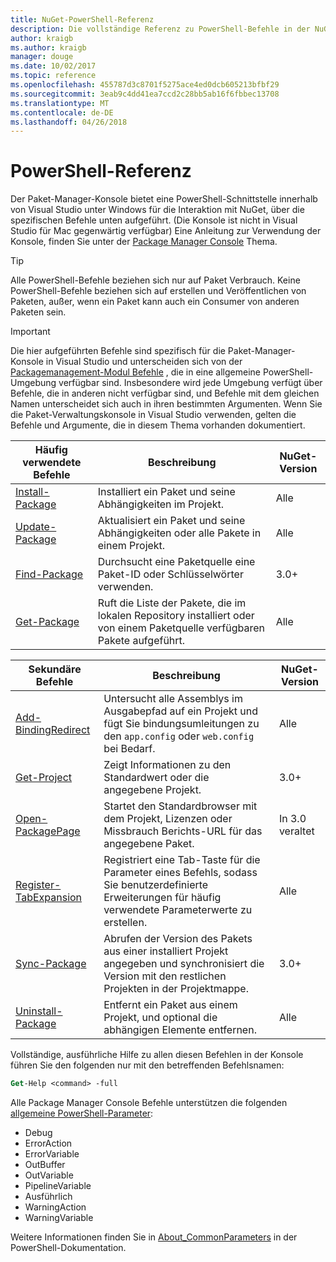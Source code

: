 ```yaml
---
title: NuGet-PowerShell-Referenz
description: Die vollständige Referenz zu PowerShell-Befehle in der NuGet-Paket-Manager-Konsole in Visual Studio verfügbar.
author: kraigb
ms.author: kraigb
manager: douge
ms.date: 10/02/2017
ms.topic: reference
ms.openlocfilehash: 455787d3c8701f5275ace4ed0dcb605213bfbf29
ms.sourcegitcommit: 3eab9c4dd41ea7ccd2c28bb5ab16f6fbbec13708
ms.translationtype: MT
ms.contentlocale: de-DE
ms.lasthandoff: 04/26/2018
---
```

# <a name="powershell-reference"></a>PowerShell-Referenz

Der Paket-Manager-Konsole bietet eine PowerShell-Schnittstelle innerhalb von Visual Studio unter Windows für die Interaktion mit NuGet, über die spezifischen Befehle unten aufgeführt. (Die Konsole ist nicht in Visual Studio für Mac gegenwärtig verfügbar) Eine Anleitung zur Verwendung der Konsole, finden Sie unter der [Package Manager Console](../tools/package-manager-console.md) Thema.

> [!Tip]
> Alle PowerShell-Befehle beziehen sich nur auf Paket Verbrauch. Keine PowerShell-Befehle beziehen sich auf erstellen und Veröffentlichen von Paketen, außer, wenn ein Paket kann auch ein Consumer von anderen Paketen sein.

> [!Important]
> Die hier aufgeführten Befehle sind spezifisch für die Paket-Manager-Konsole in Visual Studio und unterscheiden sich von der [Packagemanagement-Modul Befehle](/powershell/module/packagemanagement/?view=powershell-6) , die in eine allgemeine PowerShell-Umgebung verfügbar sind. Insbesondere wird jede Umgebung verfügt über Befehle, die in anderen nicht verfügbar sind, und Befehle mit dem gleichen Namen unterscheidet sich auch in ihren bestimmten Argumenten. Wenn Sie die Paket-Verwaltungskonsole in Visual Studio verwenden, gelten die Befehle und Argumente, die in diesem Thema vorhanden dokumentiert.

| Häufig verwendete Befehle | Beschreibung | NuGet-Version |
| --- | --- | --- |
| [Install-Package](ps-ref-install-package.md) | Installiert ein Paket und seine Abhängigkeiten im Projekt. | Alle |
| [Update-Package](ps-ref-update-package.md) | Aktualisiert ein Paket und seine Abhängigkeiten oder alle Pakete in einem Projekt. | Alle |
| [Find-Package](ps-ref-find-package.md) | Durchsucht eine Paketquelle eine Paket-ID oder Schlüsselwörter verwenden. | 3.0+ |
| [Get-Package](ps-ref-get-package.md) | Ruft die Liste der Pakete, die im lokalen Repository installiert oder von einem Paketquelle verfügbaren Pakete aufgeführt. | Alle |

| Sekundäre Befehle | Beschreibung | NuGet-Version |
| --- | --- | --- |
| [Add-BindingRedirect](ps-ref-add-bindingredirect.md) | Untersucht alle Assemblys im Ausgabepfad auf ein Projekt und fügt Sie bindungsumleitungen zu den `app.config` oder `web.config` bei Bedarf. | Alle |
| [Get-Project](ps-ref-get-project.md) | Zeigt Informationen zu den Standardwert oder die angegebene Projekt. | 3.0+ |
| [Open-PackagePage](ps-ref-open-packagepage.md) | Startet den Standardbrowser mit dem Projekt, Lizenzen oder Missbrauch Berichts-URL für das angegebene Paket. | In 3.0 veraltet |
| [Register-TabExpansion](ps-ref-register-tabexpansion.md) | Registriert eine Tab-Taste für die Parameter eines Befehls, sodass Sie benutzerdefinierte Erweiterungen für häufig verwendete Parameterwerte zu erstellen. | Alle |
| [Sync-Package](ps-ref-sync-package.md) | Abrufen der Version des Pakets aus einer installiert Projekt angegeben und synchronisiert die Version mit den restlichen Projekten in der Projektmappe. | 3.0+ |
| [Uninstall-Package](ps-ref-uninstall-package.md) | Entfernt ein Paket aus einem Projekt, und optional die abhängigen Elemente entfernen. | Alle |

Vollständige, ausführliche Hilfe zu allen diesen Befehlen in der Konsole führen Sie den folgenden nur mit den betreffenden Befehlsnamen:

```ps
Get-Help <command> -full
```

Alle Package Manager Console Befehle unterstützen die folgenden [allgemeine PowerShell-Parameter](http://go.microsoft.com/fwlink/?LinkID=113216):

- Debug
- ErrorAction
- ErrorVariable
- OutBuffer
- OutVariable
- PipelineVariable
- Ausführlich
- WarningAction
- WarningVariable

Weitere Informationen finden Sie in [About_CommonParameters](http://go.microsoft.com/fwlink/?LinkID=113216) in der PowerShell-Dokumentation.
